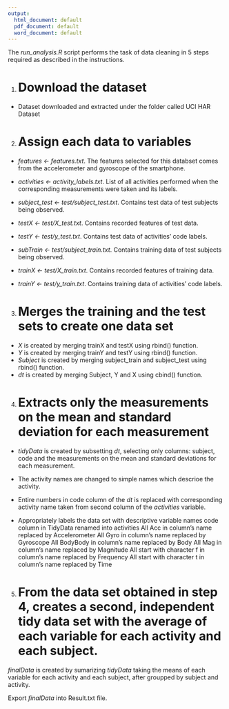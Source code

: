 ```yaml
---
output:
  html_document: default
  pdf_document: default
  word_document: default
---
```

The *run_analysis.R* script performs the task of data cleaning in 5 steps required as described in the instructions.

1. # Download the dataset
+ Dataset downloaded and extracted under the folder called UCI HAR Dataset

2. # Assign each data to variables
+ *features <- features.txt*. 
The features selected for this databset comes from the accelerometer and gyroscope of the smartphone.

+ *activities <- activity_labels.txt*. 
List of all activities performed when the corresponding measurements were taken and its labels.

+ *subject_test <- test/subject_test.txt*. 
Contains test data of test subjects being observed.

+ *testX <- test/X_test.txt*. 
Contains recorded features of test data.

+ *testY <- test/y_test.txt*. 
Contains test data of activities’ code labels.

+ *subTrain <- test/subject_train.txt*. 
Contains training data of test subjects being observed.

+ *trainX <- test/X_train.txt*. 
Contains recorded features of training data.

+ *trainY <- test/y_train.txt*. 
Contains training data of activities’ code labels.

3. # Merges the training and the test sets to create one data set
+ *X* is created by merging trainX and testX using rbind() function. 
+ *Y* is created by merging trainY and testY using rbind() function. 
+ *Subject* is created by merging subject_train and subject_test using rbind() function. 
+ *dt* is created by merging Subject, Y and X using cbind() function. 

4. # Extracts only the measurements on the mean and standard deviation for each measurement
+ *tidyData* is created by subsetting *dt*, selecting only columns: subject, code and the measurements on the mean and standard deviations for each measurement. 

+ The activity names are changed to simple names which descrioe the activity. 
+ Entire numbers in code column of the *dt* is replaced with corresponding activity name taken from second column of the *activities* variable.

+ Appropriately labels the data set with descriptive variable names
code column in TidyData renamed into activities
All Acc in column’s name replaced by Accelerometer
All Gyro in column’s name replaced by Gyroscope
All BodyBody in column’s name replaced by Body
All Mag in column’s name replaced by Magnitude
All start with character f in column’s name replaced by Frequency
All start with character t in column’s name replaced by Time

5. # From the data set obtained in step 4, creates a second, independent tidy data set with the average of each variable for each activity and each subject.
*finalData* is created by sumarizing *tidyData* taking the means of each variable for each activity and each subject, after groupped by subject and activity.

Export *finalData* into Result.txt file.
